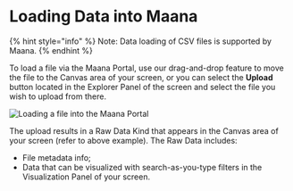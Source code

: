 # Loading Data into Maana

{% hint style="info" %}
Note:  Data loading of CSV files is supported by Maana.
{% endhint %}

To load a file via the Maana Portal, use our drag-and-drop feature to move the file to the Canvas area of your screen, or you can select the **Upload** button located in the Explorer Panel of the screen and select the file you wish to upload from there.

![Loading a file into the Maana Portal](https://maanaimages.blob.core.windows.net/maana-q-documentation/FILE%20UPLOAD.png)

The upload results in a Raw Data Kind that appears in the Canvas area of your screen \(refer to above example\).  The Raw Data includes:

* File metadata info;
* Data that can be visualized with search-as-you-type filters in the Visualization Panel of your screen.

